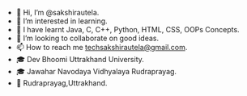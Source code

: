 - 👋 Hi, I’m @sakshirautela.
- 👀 I’m interested in learning.
- 🌱 I have learnt Java, C, C++, Python, HTML, CSS, OOPs Concepts.
- 💞️ I’m looking to collaborate on good ideas.
- 📫 How to reach me techsakshirautela@gmail.com.
- 🎓 Dev Bhoomi Uttrakhand University.
- 🎓 Jawahar Navodaya Vidhyalaya Rudraprayag.
- 📍 Rudraprayag,Uttrakhand.
<!---
sakshirautela/sakshirautela is a ✨ special ✨ repository because its `README.md` (this file) appears on your GitHub profile.
You can click the Preview link to take a look at your changes.
--->
